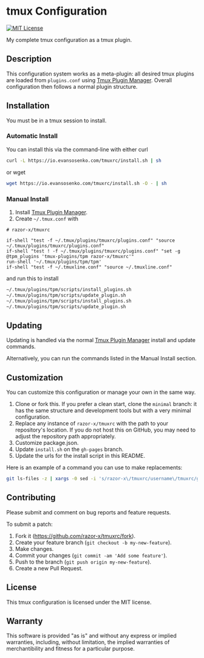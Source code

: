 # tmux Configuration

[![MIT License](https://img.shields.io/badge/license-MIT-red.svg)](./LICENSE.txt)

My complete tmux configuration as a tmux plugin.

## Description

This configuration system works as a meta-plugin:
all desired tmux plugins are loaded from `plugins.conf` using
[Tmux Plugin Manager].
Overall configuration then follows a normal plugin structure.

[Tmux Plugin Manager]: https://github.com/tmux-plugins/tpm

## Installation

You must be in a tmux session to install.

### Automatic Install

You can install this via the command-line with either curl

````bash
curl -L https://io.evansosenko.com/tmuxrc/install.sh | sh
````

or wget

````bash
wget https://io.evansosenko.com/tmuxrc/install.sh -O - | sh
````

### Manual Install

1. Install [Tmux Plugin Manager].
2. Create `~/.tmux.conf` with

````tmux
# razor-x/tmuxrc

if-shell "test -f ~/.tmux/plugins/tmuxrc/plugins.conf" "source ~/.tmux/plugins/tmuxrc/plugins.conf"
if-shell "test ! -f ~/.tmux/plugins/tmuxrc/plugins.conf" "set -g @tpm_plugins 'tmux-plugins/tpm razor-x/tmuxrc'"
run-shell '~/.tmux/plugins/tpm/tpm'
if-shell "test -f ~/.tmuxline.conf" "source ~/.tmuxline.conf"
````

and run this to install

````bash
~/.tmux/plugins/tpm/scripts/install_plugins.sh
~/.tmux/plugins/tpm/scripts/update_plugin.sh
~/.tmux/plugins/tpm/scripts/install_plugins.sh
~/.tmux/plugins/tpm/scripts/update_plugin.sh
````

## Updating

Updating is handled via the normal [Tmux Plugin Manager]
install and update commands.

Alternatively, you can run the commands listed in the Manual Install section.

## Customization

You can customize this configuration or manage your own in the same way.

1. Clone or fork this.
   If you prefer a clean start, clone the `minimal` branch:
   it has the same structure and development tools but with
   a very minimal configuration.
2. Replace any instance of `razor-x/tmuxrc`
   with the path to your repository's location.
   If you do not host this on GitHub,
   you may need to adjust the repository path appropriately.
3. Customize package.json.
4. Update `install.sh` on the `gh-pages` branch.
5. Update the urls for the install script in this README.

Here is an example of a command you can use to make replacements:

````bash
git ls-files -z | xargs -0 sed -i 's/razor-x\/tmuxrc/username\/tmuxrc/g'
````

## Contributing

Please submit and comment on bug reports and feature requests.

To submit a patch:

1. Fork it (https://github.com/razor-x/tmuxrc/fork).
2. Create your feature branch (`git checkout -b my-new-feature`).
3. Make changes.
4. Commit your changes (`git commit -am 'Add some feature'`).
5. Push to the branch (`git push origin my-new-feature`).
6. Create a new Pull Request.

## License

This tmux configuration is licensed under the MIT license.

## Warranty

This software is provided "as is" and without any express or
implied warranties, including, without limitation, the implied
warranties of merchantibility and fitness for a particular
purpose.

